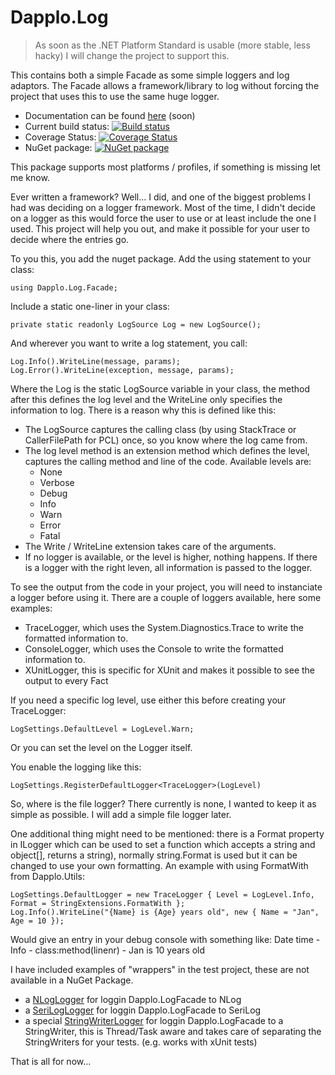 # Dapplo.Log

> As soon as the .NET Platform Standard is usable (more stable, less hacky) I will change the project to support this.

This contains both a simple Facade as some simple loggers and log adaptors.
The Facade allows a framework/library to log without forcing the project that uses this to use the same huge logger.

- Documentation can be found [here](http://www.dapplo.net/blocks/Dapplo.Log.Facade) (soon)
- Current build status: [![Build status](https://ci.appveyor.com/api/projects/status/3ocr4r55ne8yiji0?svg=true)](https://ci.appveyor.com/project/dapplo/dapplo-logfacade)
- Coverage Status: [![Coverage Status](https://coveralls.io/repos/github/dapplo/Dapplo.LogFacade/badge.svg?branch=master)](https://coveralls.io/github/dapplo/Dapplo.LogFacade?branch=master)
- NuGet package: [![NuGet package](https://badge.fury.io/nu/Dapplo.LogFacade.svg)](https://badge.fury.io/nu/Dapplo.LogFacade)

This package supports most platforms / profiles, if something is missing let me know.

Ever written a framework? Well... I did, and one of the biggest problems I had was deciding on a logger framework.
Most of the time, I didn't decide on a logger as this would force the user to use or at least include the one I used.
This project will help you out, and make it possible for your user to decide where the entries go.

To you this, you add the nuget package.
Add the using statement to your class:
```
using Dapplo.Log.Facade;
```

Include a static one-liner in your class:
```
private static readonly LogSource Log = new LogSource();
```

And wherever you want to write a log statement, you call:
```
Log.Info().WriteLine(message, params);
Log.Error().WriteLine(exception, message, params);
```

Where the Log is the static LogSource variable in your class, the method after this defines the log level and the WriteLine only specifies the information to log. There is a reason why this is defined like this:
- The LogSource captures the calling class (by using StackTrace or CallerFilePath for PCL) once, so you know where the log came from.
- The log level method is an extension method which defines the level, captures the calling method and line of the code. Available levels are:
  - None
  - Verbose
  - Debug
  - Info
  - Warn
  - Error
  - Fatal
- The Write / WriteLine extension takes care of the arguments.
- If no logger is available, or the level is higher, nothing happens. If there is a logger with the right leven, all information is passed to the logger.

To see the output from the code in your project, you will need to instanciate a logger before using it.
There are a couple of loggers available, here some examples:
* TraceLogger, which uses the System.Diagnostics.Trace to write the formatted information to.
* ConsoleLogger, which uses the Console to write the formatted information to.
* XUnitLogger, this is specific for XUnit and makes it possible to see the output to every Fact

If you need a specific log level, use either this before creating your TraceLogger:
```
LogSettings.DefaultLevel = LogLevel.Warn;
```
Or you can set the level on the Logger itself.

You enable the logging like this:
```
LogSettings.RegisterDefaultLogger<TraceLogger>(LogLevel)
```

So, where is the file logger? There currently is none, I wanted to keep it as simple as possible. I will add a simple file logger later.

One additional thing might need to be mentioned: there is a Format property in ILogger which can be used to set a function which accepts a string and object[], returns a string), normally string.Format is used but it can be changed to use your own formatting.
An example with using FormatWith from Dapplo.Utils:
```
LogSettings.DefaultLogger = new TraceLogger { Level = LogLevel.Info, Format = StringExtensions.FormatWith };
Log.Info().WriteLine("{Name} is {Age} years old", new { Name = "Jan", Age = 10 });
```
Would give an entry in your debug console with something like: Date time - Info - class:method(linenr) - Jan is 10 years old


I have included examples of "wrappers" in the test project, these are not available in a NuGet Package.
- a [NLogLogger](https://github.com/dapplo/Dapplo.LogFacade/blob/master/Dapplo.LogFacade.Tests/Logger/NLogLogger.cs) for loggin Dapplo.LogFacade to NLog
- a [SeriLogLogger](https://github.com/dapplo/Dapplo.LogFacade/blob/master/Dapplo.LogFacade.Tests/Logger/SeriLogLogger.cs) for loggin Dapplo.LogFacade to SeriLog
- a special [StringWriterLogger](https://github.com/dapplo/Dapplo.LogFacade/blob/master/Dapplo.LogFacade.Tests/Logger/StringWriterLogger.cs) for loggin Dapplo.LogFacade to a StringWriter, this is Thread/Task aware and takes care of separating the StringWriters for your tests. (e.g. works with xUnit tests)

That is all for now...